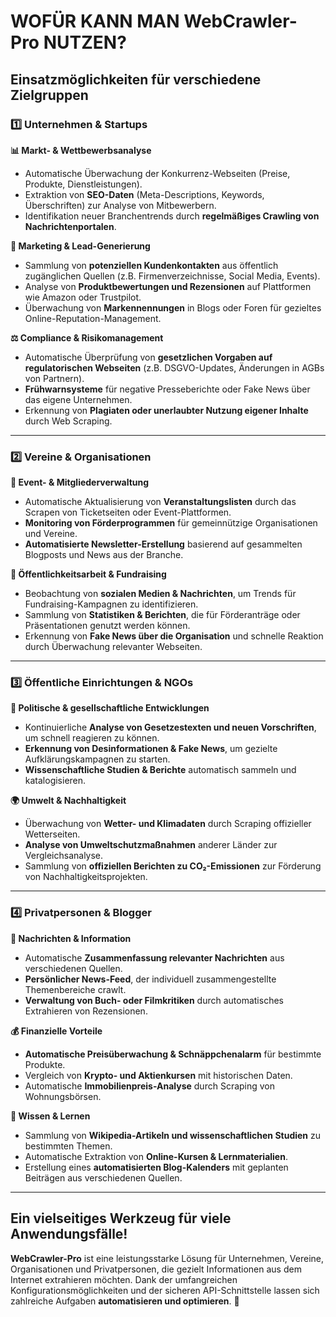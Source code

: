 # WOFÜR KANN MAN **WebCrawler-Pro** NUTZEN?

## **Einsatzmöglichkeiten für verschiedene Zielgruppen**

### **1️⃣ Unternehmen & Startups**
**📊 Markt- & Wettbewerbsanalyse**  
- Automatische Überwachung der Konkurrenz-Webseiten (Preise, Produkte, Dienstleistungen).  
- Extraktion von **SEO-Daten** (Meta-Descriptions, Keywords, Überschriften) zur Analyse von Mitbewerbern.
- Identifikation neuer Branchentrends durch **regelmäßiges Crawling von Nachrichtenportalen**.

**📢 Marketing & Lead-Generierung**  
- Sammlung von **potenziellen Kundenkontakten** aus öffentlich zugänglichen Quellen (z.B. Firmenverzeichnisse, Social Media, Events).
- Analyse von **Produktbewertungen und Rezensionen** auf Plattformen wie Amazon oder Trustpilot.
- Überwachung von **Markennennungen** in Blogs oder Foren für gezieltes Online-Reputation-Management.

**⚖️ Compliance & Risikomanagement**  
- Automatische Überprüfung von **gesetzlichen Vorgaben auf regulatorischen Webseiten** (z.B. DSGVO-Updates, Änderungen in AGBs von Partnern).
- **Frühwarnsysteme** für negative Presseberichte oder Fake News über das eigene Unternehmen.
- Erkennung von **Plagiaten oder unerlaubter Nutzung eigener Inhalte** durch Web Scraping.

---

### **2️⃣ Vereine & Organisationen**
**📅 Event- & Mitgliederverwaltung**  
- Automatische Aktualisierung von **Veranstaltungslisten** durch das Scrapen von Ticketseiten oder Event-Plattformen.
- **Monitoring von Förderprogrammen** für gemeinnützige Organisationen und Vereine.
- **Automatisierte Newsletter-Erstellung** basierend auf gesammelten Blogposts und News aus der Branche.

**📣 Öffentlichkeitsarbeit & Fundraising**  
- Beobachtung von **sozialen Medien & Nachrichten**, um Trends für Fundraising-Kampagnen zu identifizieren.
- Sammlung von **Statistiken & Berichten**, die für Förderanträge oder Präsentationen genutzt werden können.
- Erkennung von **Fake News über die Organisation** und schnelle Reaktion durch Überwachung relevanter Webseiten.

---

### **3️⃣ Öffentliche Einrichtungen & NGOs**
**📜 Politische & gesellschaftliche Entwicklungen**  
- Kontinuierliche **Analyse von Gesetzestexten und neuen Vorschriften**, um schnell reagieren zu können.
- **Erkennung von Desinformationen & Fake News**, um gezielte Aufklärungskampagnen zu starten.
- **Wissenschaftliche Studien & Berichte** automatisch sammeln und katalogisieren.

**🌍 Umwelt & Nachhaltigkeit**  
- Überwachung von **Wetter- und Klimadaten** durch Scraping offizieller Wetterseiten.
- **Analyse von Umweltschutzmaßnahmen** anderer Länder zur Vergleichsanalyse.
- Sammlung von **offiziellen Berichten zu CO₂-Emissionen** zur Förderung von Nachhaltigkeitsprojekten.

---

### **4️⃣ Privatpersonen & Blogger**
**📜 Nachrichten & Information**  
- Automatische **Zusammenfassung relevanter Nachrichten** aus verschiedenen Quellen.
- **Persönlicher News-Feed**, der individuell zusammengestellte Themenbereiche crawlt.
- **Verwaltung von Buch- oder Filmkritiken** durch automatisches Extrahieren von Rezensionen.

**💰 Finanzielle Vorteile**  
- **Automatische Preisüberwachung & Schnäppchenalarm** für bestimmte Produkte.
- Vergleich von **Krypto- und Aktienkursen** mit historischen Daten.
- Automatische **Immobilienpreis-Analyse** durch Scraping von Wohnungsbörsen.

**📖 Wissen & Lernen**  
- Sammlung von **Wikipedia-Artikeln und wissenschaftlichen Studien** zu bestimmten Themen.
- Automatische Extraktion von **Online-Kursen & Lernmaterialien**.
- Erstellung eines **automatisierten Blog-Kalenders** mit geplanten Beiträgen aus verschiedenen Quellen.

---

## **Ein vielseitiges Werkzeug für viele Anwendungsfälle!**
**WebCrawler-Pro** ist eine leistungsstarke Lösung für Unternehmen, Vereine, Organisationen und Privatpersonen, die gezielt Informationen aus dem Internet extrahieren möchten. Dank der umfangreichen Konfigurationsmöglichkeiten und der sicheren API-Schnittstelle lassen sich zahlreiche Aufgaben **automatisieren und optimieren**. 🚀

